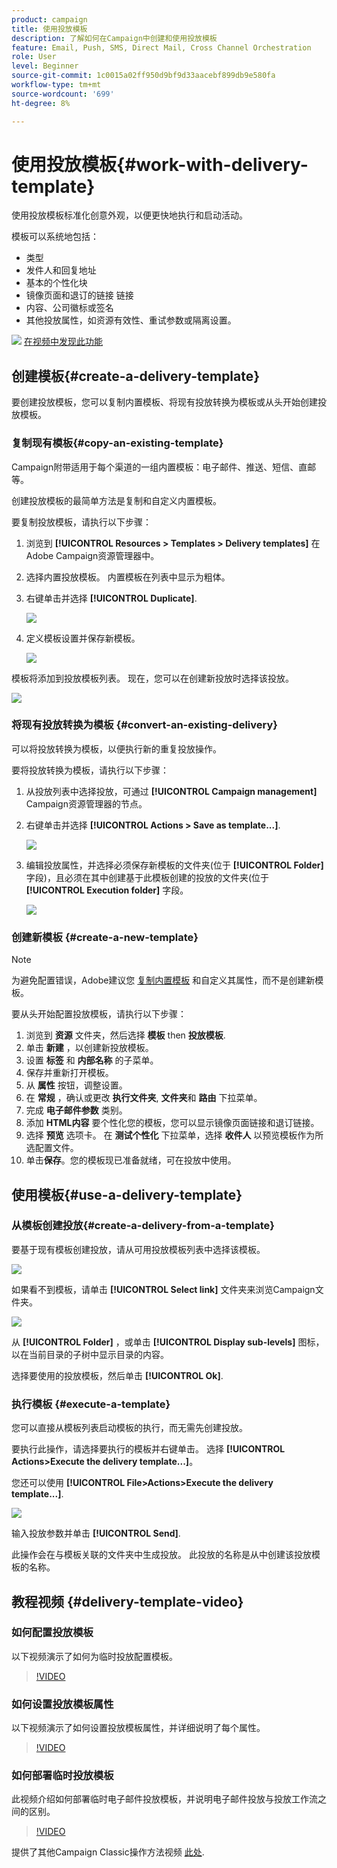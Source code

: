 ```yaml
---
product: campaign
title: 使用投放模板
description: 了解如何在Campaign中创建和使用投放模板
feature: Email, Push, SMS, Direct Mail, Cross Channel Orchestration
role: User
level: Beginner
source-git-commit: 1c0015a02ff950d9bf9d33aacebf899db9e580fa
workflow-type: tm+mt
source-wordcount: '699'
ht-degree: 8%

---
```


# 使用投放模板{#work-with-delivery-template}

使用投放模板标准化创意外观，以便更快地执行和启动活动。

模板可以系统地包括：

* 类型
* 发件人和回复地址
* 基本的个性化块
* 镜像页面和退订的链接 链接
* 内容、公司徽标或签名
* 其他投放属性，如资源有效性、重试参数或隔离设置。

![](assets/do-not-localize/how-to-video.png) [在视频中发现此功能](#delivery-template-video)


## 创建模板{#create-a-delivery-template}

要创建投放模板，您可以复制内置模板、将现有投放转换为模板或从头开始创建投放模板。

### 复制现有模板{#copy-an-existing-template}

Campaign附带适用于每个渠道的一组内置模板：电子邮件、推送、短信、直邮等。

创建投放模板的最简单方法是复制和自定义内置模板。

要复制投放模板，请执行以下步骤：

1. 浏览到 **[!UICONTROL Resources > Templates > Delivery templates]** 在Adobe Campaign资源管理器中。
1. 选择内置投放模板。 内置模板在列表中显示为粗体。
1. 右键单击并选择 **[!UICONTROL Duplicate]**.

   ![](assets/duplicate-built-in-template.png)

1. 定义模板设置并保存新模板。

   ![](assets/delivery-template-new.png)

模板将添加到投放模板列表。 现在，您可以在创建新投放时选择该投放。

![](assets/select-the-new-template.png)

### 将现有投放转换为模板 {#convert-an-existing-delivery}

可以将投放转换为模板，以便执行新的重复投放操作。

要将投放转换为模板，请执行以下步骤：

1. 从投放列表中选择投放，可通过 **[!UICONTROL Campaign management]** Campaign资源管理器的节点。

1. 右键单击并选择 **[!UICONTROL Actions > Save as template...]**.

   ![](assets/save-as-template.png)

1. 编辑投放属性，并选择必须保存新模板的文件夹(位于 **[!UICONTROL Folder]** 字段)，且必须在其中创建基于此模板创建的投放的文件夹(位于 **[!UICONTROL Execution folder]** 字段。

   ![](assets/template-select-folders.png)

### 创建新模板 {#create-a-new-template}

>[!NOTE]
>
>为避免配置错误，Adobe建议您 [复制内置模板](#copy-an-existing-template) 和自定义其属性，而不是创建新模板。

要从头开始配置投放模板，请执行以下步骤：

1. 浏览到 **资源** 文件夹，然后选择 **模板** then **投放模板**.
1. 单击 **新建** ，以创建新投放模板。
1. 设置 **标签** 和 **内部名称** 的子菜单。
1. 保存并重新打开模板。
1. 从 **属性** 按钮，调整设置。
1. 在 **常规** ，确认或更改 **执行文件夹**, **文件夹**&#x200B;和 **路由** 下拉菜单。
1. 完成 **电子邮件参数** 类别。
1. 添加 **HTML内容** 要个性化您的模板，您可以显示镜像页面链接和退订链接。
1. 选择 **预览** 选项卡。 在 **测试个性化** 下拉菜单，选择 **收件人** 以预览模板作为所选配置文件。
1. 单击&#x200B;**保存**。您的模板现已准备就绪，可在投放中使用。


## 使用模板{#use-a-delivery-template}

### 从模板创建投放{#create-a-delivery-from-a-template}

要基于现有模板创建投放，请从可用投放模板列表中选择该模板。

![](assets/select-the-new-template.png)

如果看不到模板，请单击 **[!UICONTROL Select link]** 文件夹来浏览Campaign文件夹。

![](assets/browse-templates.png)

从 **[!UICONTROL Folder]** ，或单击 **[!UICONTROL Display sub-levels]** 图标，以在当前目录的子树中显示目录的内容。

选择要使用的投放模板，然后单击 **[!UICONTROL Ok]**.

### 执行模板 {#execute-a-template}

您可以直接从模板列表启动模板的执行，而无需先创建投放。

要执行此操作，请选择要执行的模板并右键单击。 选择 **[!UICONTROL Actions>Execute the delivery template...]**。

您还可以使用 **[!UICONTROL File>Actions>Execute the delivery template...]**.

![](assets/execute-delivery-template.png)

输入投放参数并单击 **[!UICONTROL Send]**.

此操作会在与模板关联的文件夹中生成投放。 此投放的名称是从中创建该投放模板的名称。


## 教程视频 {#delivery-template-video}

### 如何配置投放模板

以下视频演示了如何为临时投放配置模板。

>[!VIDEO](https://video.tv.adobe.com/v/342082?quality=12)

### 如何设置投放模板属性

以下视频演示了如何设置投放模板属性，并详细说明了每个属性。

>[!VIDEO](https://video.tv.adobe.com/v/338969?quality=12)

### 如何部署临时投放模板

此视频介绍如何部署临时电子邮件投放模板，并说明电子邮件投放与投放工作流之间的区别。

>[!VIDEO](https://video.tv.adobe.com/v/338965?quality=12)

提供了其他Campaign Classic操作方法视频 [此处](https://experienceleague.adobe.com/docs/campaign-classic-learn/tutorials/overview.html?lang=zh-Hans).
